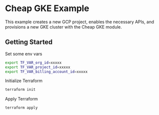 # Cheap GKE Example

This example creates a new GCP project, enables the necessary APIs, and provisions a new GKE cluster with the Cheap GKE module.

## Getting Started

Set some env vars

```sh
export TF_VAR_org_id=xxxxx
export TF_VAR_project_id=xxxxx
export TF_VAR_billing_account_id=xxxxx
```

Initialize Terraform

```sh
terraform init
```

Apply Terraform

```sh
terraform apply
```
